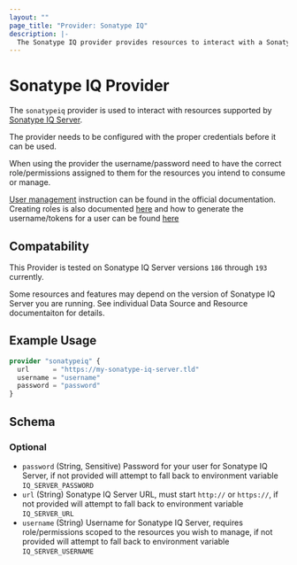 ```yaml
---
layout: ""
page_title: "Provider: Sonatype IQ"
description: |-
  The Sonatype IQ provider provides resources to interact with a Sonatype IQ installation that powers Sonatype Repository Firewall, Sonatype Lifecycle and Sonatype SBOM Manager.
---
```


# Sonatype IQ Provider

The `sonatypeiq` provider is used to interact with resources supported by [Sonatype IQ Server](https://help.sonatype.com/en/sonatype-iq-server.html). 

The provider needs to be configured with the proper credentials before it can be used.

When using the provider the username/password need to have the correct role/permissions assigned to them for the resources you intend to consume or manage.

[User management](https://help.sonatype.com/en/user-management.html) instruction can be found in the official
documentation. Creating roles is also documented [here](https://help.sonatype.com/en/role-management.html) and how to
generate the username/tokens for a user can be found [here](https://help.sonatype.com/en/iq-server-user-tokens.html)

## Compatability

This Provider is tested on Sonatype IQ Server versions `186` through `193` currently.
	
Some resources and features may depend on the version of Sonatype IQ Server you are running. See individual Data Source and Resource documentaiton for details.

## Example Usage

```terraform
provider "sonatypeiq" {
  url      = "https://my-sonatype-iq-server.tld"
  username = "username"
  password = "password"
}
```

<!-- schema generated by tfplugindocs -->
## Schema

### Optional

- `password` (String, Sensitive) Password for your user for Sonatype IQ Server, if not provided will attempt to fall back to environment variable `IQ_SERVER_PASSWORD`
- `url` (String) Sonatype IQ Server URL, must start `http://` or `https://`, if not provided will attempt to fall back to environment variable `IQ_SERVER_URL`
- `username` (String) Username for Sonatype IQ Server, requires role/permissions scoped to the resources you wish to manage, if not provided will attempt to fall back to environment variable `IQ_SERVER_USERNAME`

